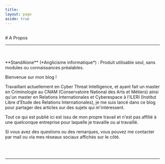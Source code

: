 ```yaml
---
title:
layout: page
aside: true
---
```


<br/>
# A Propos
<hr>
<br/>
<br/>
**StandAlone** (*Anglicisme informatique*) : Produit utilisable seul, sans modules ou connaissances préalables. 

Bienvenue sur mon blog ! 

Travaillant actuellement en Cyber Threat Intelligence, et ayant fait un master en Criminologie au CNAM (Conservatoire National des Arts et Métiers) ainsi qu'un master en Relations Internationales et Cyberespace à l'ILERI (Institut Libre d'Etude des Relations Internationales), je me suis lancé dans ce blog pour partager des articles sur des sujets qui m'intéressent.

Tout ce qui est publié ici est issu de mon propre travail et n'est pas affilié à une quelconque entreprise pour laquelle je travaille ou ai travaillé.

Si vous avez des questions ou des remarques, vous pouvez me contacter par mail ou via mes réseaux sociaux affichés sur le côté.

<br/><br/>

<hr>
